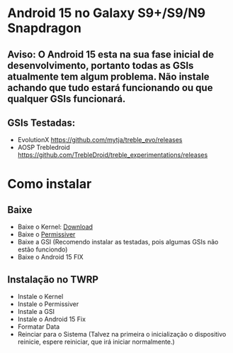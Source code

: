 # Android 15 no Galaxy S9+/S9/N9 Snapdragon
Aviso: O Android 15 esta na sua fase inicial de desenvolvimento, portanto todas as GSIs atualmente tem algum problema. Não instale achando que tudo estará funcionando ou que qualquer GSIs funcionará.
-
GSIs Testadas:
- 
- EvolutionX https://github.com/mytja/treble_evo/releases
- AOSP Trebledroid https://github.com/TrebleDroid/treble_experimentations/releases

# Como instalar
Baixe
-
- Baixe o Kernel:    [Download](https://github.com/backslashxx/KernelSU/releases)
- Baixe o  [Permissiver](https://sourceforge.net/projects/sgsi137/files/Permissiver%20v5.zip/download)
- Baixe a GSI (Recomendo instalar as testadas, pois algumas GSIs não estão funciondo)
- Baixe o Android 15 FIX

Instalação no TWRP
-
- Instale o Kernel
- Instale o Permissiver
- Instale a GSI
- Instale o Android 15 Fix
- Formatar Data
- Reinciar para o Sistema (Talvez na primeira o inicialização o dispositivo reinicie, espere reiniciar, que irá iniciar normalmente.)
